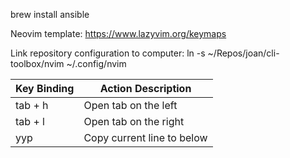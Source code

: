 brew install ansible


Neovim template: https://www.lazyvim.org/keymaps

Link repository configuration to computer:
ln -s ~/Repos/joan/cli-toolbox/nvim ~/.config/nvim

| Key Binding     | Action Description                                  |
|-----------------|-----------------------------------------------------|
| tab + h     | Open tab on the left                     |
| tab + l     | Open tab on the right                     |
| yyp     | Copy current line to below                     |
